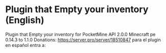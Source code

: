 # Plugin that Empty your inventory (English)
Plugin that Empty your inventory for PocketMine API 2.0.0 Minecraft pe 0.14.3 to 1.1.0
Donations: https://server.pro/server/18510847 para el plugin en español entra a: 
